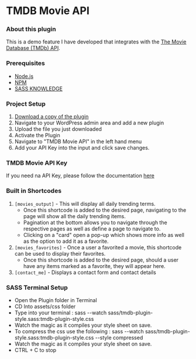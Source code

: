 # TMDB Movie API

### About this plugin
This is a demo feature I have developed that integrates with the [The Movie Database (TMDb) API](https://developers.themoviedb.org/3/getting-started/introduction).

### Prerequisites
* [Node.js](https://nodejs.org/en/)
* [NPM](https://www.npmjs.com/)
* [SASS KNOWLEDGE](https://sass-lang.com/)

### Project Setup
1. [Download a copy of the plugin](https://github.com/robindevitt/tmdb-movie-api/archive/refs/heads/main.zip)
2. Navigate to your WordPress admin area and add a new plugin
3. Upload the file you just downloaded
4. Activate the Plugin
5. Navigate to "TMDB Movie API" in the left hand menu
6. Add your API Key into the input and click save changes.

### TMDB Movie API Key 
If you need na API Key, please follow the documentation [here](https://developers.themoviedb.org/3/getting-started/introduction)

### Built in Shortcodes
1. ```[movies_output]``` - This will display all daily trending terms.
    - Once this shortcode is added to the desired page, navigating to the page will show all the daily trending items.
    - Pagination at the bottom allows you to navigate through the respective pages as well as define a page to navigate to.
    - Clicking on a "card" open a pop-up which shows more info as well as the option to add it as a favorite.
2. ```[movies_favorites]``` - Once a user a favorited a movie, this shortcode can be used to display their favorites.
    - Once this shortcode is added to the desired page, should a user have any items marked as a favorite, they will appear here.
3. ```[contact_me]``` - Displays a contact form and contact details

### SASS Terminal Setup
- Open the Plugin folder in Terminal
- CD Into assets/css folder
- Type into your terminal : sass --watch sass/tmdb-plugin-style.sass:tmdb-plugin-style.css
- Watch the magic as it compiles your style sheet on save.
- To compress the css use the following : sass --watch sass/tmdb-plugin-style.sass:tmdb-plugin-style.css --style compressed
- Watch the magic as it compiles your style sheet on save.
- CTRL + C to stop